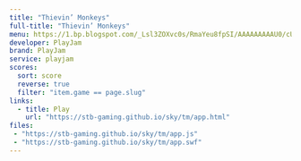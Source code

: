 ```yaml
---
title: "Thievin’ Monkeys"
full-title: "Thievin’ Monkeys"
menu: https://1.bp.blogspot.com/_Lsl3ZOXvc0s/RmaYeu8fpSI/AAAAAAAAAU0/cUDcRZ78888/s400/Game_ThieveMonkey.JPG
developer: PlayJam
brand: PlayJam
service: playjam
scores:
  sort: score
  reverse: true
  filter: "item.game == page.slug"
links:
  - title: Play
    url: "https://stb-gaming.github.io/sky/tm/app.html"
files:
 - "https://stb-gaming.github.io/sky/tm/app.js"
 - "https://stb-gaming.github.io/sky/tm/app.swf"
---
```

